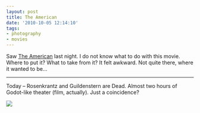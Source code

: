 ```yaml
---
layout: post
title: The American
date: '2010-10-05 12:14:10'
tags:
- photography
- movies
---
```



Saw [The American](http://www.imdb.com/title/tt1440728/) last night. I do not know what to do with this movie. Where to put it? What to take from it? It felt awkward. Not quite there, where it wanted to be…

---

Today – Rosenkrantz and Guildenstern are Dead. Almost two hours of Godot-like theater (film, actually). Just a coincidence?

![](http://lh5.ggpht.com/_8N3MB6ce-Uw/TKrR0-ejtSI/AAAAAAAAOJU/Sy7orynJids/s800/DSC05584.JPG)</div>
